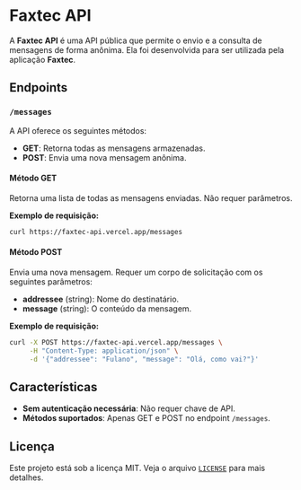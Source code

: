 # Faxtec API

A **Faxtec API** é uma API pública que permite o envio e a consulta de mensagens de forma anônima. Ela foi desenvolvida para ser utilizada pela aplicação **Faxtec**.

## Endpoints

### `/messages`

A API oferece os seguintes métodos:

- **GET**: Retorna todas as mensagens armazenadas.  
- **POST**: Envia uma nova mensagem anônima.

#### Método GET

Retorna uma lista de todas as mensagens enviadas. Não requer parâmetros.

**Exemplo de requisição:**
```bash
curl https://faxtec-api.vercel.app/messages
```

#### Método POST

Envia uma nova mensagem. Requer um corpo de solicitação com os seguintes parâmetros:

- **addressee** (string): Nome do destinatário.
- **message** (string): O conteúdo da mensagem.

**Exemplo de requisição:**
```bash
curl -X POST https://faxtec-api.vercel.app/messages \
     -H "Content-Type: application/json" \
     -d '{"addressee": "Fulano", "message": "Olá, como vai?"}'
```

## Características

- **Sem autenticação necessária**: Não requer chave de API.
- **Métodos suportados**: Apenas GET e POST no endpoint `/messages`.

## Licença

Este projeto está sob a licença MIT. Veja o arquivo [`LICENSE`](LICENSE) para mais detalhes.
